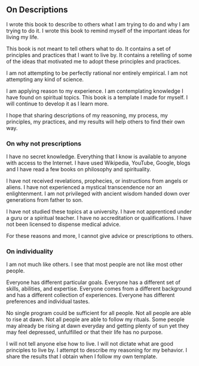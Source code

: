 ## On Descriptions

I wrote this book to describe to others what I am trying to do and why I am trying to do it. I wrote this book to remind myself of the important ideas for living my life. 

This book is not meant to tell others what to do. It contains a set of principles and practices that I want to live by. It contains a retelling of some of the ideas that motivated me to adopt these principles and practices.

I am not attempting to be perfectly rational nor entirely empirical. I am not attempting any kind of science.

I am applying reason to my experience. I am contemplating knowledge I have found on spiritual topics. This book is a template I made for myself. I will continue to develop it as I learn more.

I hope that sharing descriptions of my reasoning, my process, my principles, my practices, and my results will help others to find their own way.

### On why not prescriptions

I have no secret knowledge. Everything that I know is available to anyone with access to the Internet. I have used Wikipedia, YouTube, Google, blogs and I have read a few books on philosophy and spirituality.

I have not received revelations, prophecies, or instructions from angels or aliens. I have not experienced a mystical transcendence nor an enlightenment. I am not privileged with ancient wisdom handed down over generations from father to son.

I have not studied these topics at a university. I have not apprenticed under a guru or a spiritual teacher. I have no accreditation or qualifications. I have not been licensed to dispense medical advice.

For these reasons and more, I cannot give advice or prescriptions to others.

### On individuality

I am not much like others. I see that most people are not like most other people.

Everyone has different particular goals. Everyone has a different set of skills, abilities, and expertise. Everyone comes from a different background and has a different collection of experiences. Everyone has different preferences and individual tastes.

No single program could be sufficient for all people. Not all people are able to rise at dawn. Not all people are able to follow my rituals. Some people may already be rising at dawn everyday and getting plenty of sun yet they may feel depressed, unfulfilled or that their life has no purpose.

I will not tell anyone else how to live. I will not dictate what are good principles to live by. I attempt to describe my reasoning for my behavior. I share the results that I obtain when I follow my own template.
